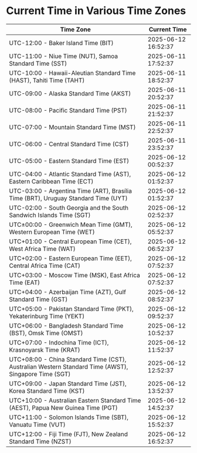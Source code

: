 # Current Time in Various Time Zones

| Time Zone | Current Time |
|-----------|--------------|
| UTC-12:00 - Baker Island Time (BIT) | 2025-06-12 16:52:37 |
| UTC-11:00 - Niue Time (NUT), Samoa Standard Time (SST) | 2025-06-11 17:52:37 |
| UTC-10:00 - Hawaii-Aleutian Standard Time (HAST), Tahiti Time (TAHT) | 2025-06-11 18:52:37 |
| UTC-09:00 - Alaska Standard Time (AKST) | 2025-06-11 20:52:37 |
| UTC-08:00 - Pacific Standard Time (PST) | 2025-06-11 21:52:37 |
| UTC-07:00 - Mountain Standard Time (MST) | 2025-06-11 22:52:37 |
| UTC-06:00 - Central Standard Time (CST) | 2025-06-11 23:52:37 |
| UTC-05:00 - Eastern Standard Time (EST) | 2025-06-12 00:52:37 |
| UTC-04:00 - Atlantic Standard Time (AST), Eastern Caribbean Time (ECT) | 2025-06-12 01:52:37 |
| UTC-03:00 - Argentina Time (ART), Brasília Time (BRT), Uruguay Standard Time (UYT) | 2025-06-12 01:52:37 |
| UTC-02:00 - South Georgia and the South Sandwich Islands Time (SGT) | 2025-06-12 02:52:37 |
| UTC±00:00 - Greenwich Mean Time (GMT), Western European Time (WET) | 2025-06-12 05:52:37 |
| UTC+01:00 - Central European Time (CET), West Africa Time (WAT) | 2025-06-12 06:52:37 |
| UTC+02:00 - Eastern European Time (EET), Central Africa Time (CAT) | 2025-06-12 07:52:37 |
| UTC+03:00 - Moscow Time (MSK), East Africa Time (EAT) | 2025-06-12 07:52:37 |
| UTC+04:00 - Azerbaijan Time (AZT), Gulf Standard Time (GST) | 2025-06-12 08:52:37 |
| UTC+05:00 - Pakistan Standard Time (PKT), Yekaterinburg Time (YEKT) | 2025-06-12 09:52:37 |
| UTC+06:00 - Bangladesh Standard Time (BST), Omsk Time (OMST) | 2025-06-12 10:52:37 |
| UTC+07:00 - Indochina Time (ICT), Krasnoyarsk Time (KRAT) | 2025-06-12 11:52:37 |
| UTC+08:00 - China Standard Time (CST), Australian Western Standard Time (AWST), Singapore Time (SGT) | 2025-06-12 12:52:37 |
| UTC+09:00 - Japan Standard Time (JST), Korea Standard Time (KST) | 2025-06-12 13:52:37 |
| UTC+10:00 - Australian Eastern Standard Time (AEST), Papua New Guinea Time (PGT) | 2025-06-12 14:52:37 |
| UTC+11:00 - Solomon Islands Time (SBT), Vanuatu Time (VUT) | 2025-06-12 15:52:37 |
| UTC+12:00 - Fiji Time (FJT), New Zealand Standard Time (NZST) | 2025-06-12 16:52:37 |
